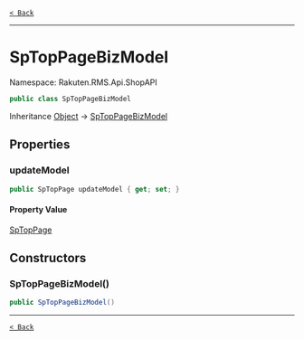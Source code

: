 [`< Back`](./)

---

# SpTopPageBizModel

Namespace: Rakuten.RMS.Api.ShopAPI

```csharp
public class SpTopPageBizModel
```

Inheritance [Object](https://docs.microsoft.com/en-us/dotnet/api/system.object) → [SpTopPageBizModel](./rakuten.rms.api.shopapi.sptoppagebizmodel)

## Properties

### **updateModel**

```csharp
public SpTopPage updateModel { get; set; }
```

#### Property Value

[SpTopPage](./rakuten.rms.api.shopapi.sptoppage)<br>

## Constructors

### **SpTopPageBizModel()**

```csharp
public SpTopPageBizModel()
```

---

[`< Back`](./)
